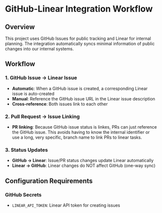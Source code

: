 # GitHub-Linear Integration Workflow

## Overview
This project uses GitHub Issues for public tracking and Linear for internal
planning. The integration automatically syncs minimal information of public changes into our internal systems.

## Workflow

### 1. GitHub Issue → Linear Issue
- **Automatic**: When a GitHub issue is created, a corresponding Linear issue is auto-created
- **Manual**: Reference the GitHub issue URL in the Linear issue description
- **Cross-reference**: Both issues link to each other

### 2. Pull Request → Issue Linking
- **PR linking**: Because GitHub issue status is linkes, PRs can just reference
  the GitHub issue. This avoids having to know the internal identifier or use a
  long, very specific, branch name to link PRs to linear tasks.

### 3. Status Updates
- **GitHub → Linear**: Issue/PR status changes update Linear automatically
- **Linear → GitHub**: Linear changes do NOT affect GitHub (one-way sync)

## Configuration Requirements

### GitHub Secrets
- `LINEAR_API_TOKEN`: Linear API token for creating issues
